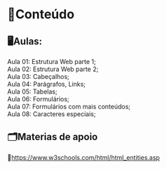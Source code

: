 <h1>📁Conteúdo</h1>
<h2>🖥️Aulas:</h2>
<p>
  Aula 01: Estrutura Web parte 1; <br>
  Aula 02: Estrutura Web parte 2; <br>
  Aula 03: Cabeçalhos; <br>
  Aula 04: Parágrafos, Links; <br>
  Aula 05: Tabelas; <br>
  Aula 06: Formulários; <br>
  Aula 07: Formulários com mais conteúdos; <br>
  Aula 08: Caracteres especiais; <br>
</p>

<h2>🗂️Materias de apoio</h2>

🔸https://www.w3schools.com/html/html_entities.asp
